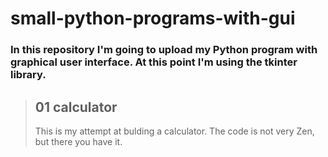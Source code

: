 # small-python-programs-with-gui

### In this repository I'm going to upload my **Python** program with graphical user interface. At this point I'm using the tkinter library.


> ## 01 calculator
>
> This is my attempt at bulding a calculator. The code is not very Zen, but there you have it.
